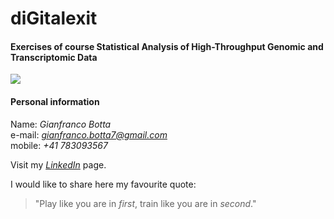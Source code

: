 # diGitalexit
#### Exercises of course Statistical Analysis of High-Throughput Genomic and Transcriptomic Data

![](https://github.com/GianfrancoBotta/diGitalexit/blob/main/UZH_bioinfo.jpg)

#### Personal information  
Name: *Gianfranco Botta*  
e-mail: *gianfranco.botta7@gmail.com*  
mobile: *+41 783093567*

Visit my [_LinkedIn_](https://www.linkedin.com/in/gianfrancobotta) page.

I would like to share here my favourite quote:
> "Play like you are in _first_, train like you are in _second_."
